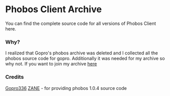 # Phobos Client Archive

You can find the complete source code for all versions of Phobos Client here. 

### Why?

I realized that Gopro's phobos archive was deleted and I collected all the phobos source code for gopro. Additionally it was needed for my archive so why not. 
If you want to join my archive [here](https://discord.gg/dNyVgyvsYG)

### Credits

[Gopro336]([https://github.com/Zane2b2t/Phobos-1.1.0)
[ZANE]([https://github.com/Zane2b2t/Phobos-1.1.0) - for providing phobos 1.0.4 source code


